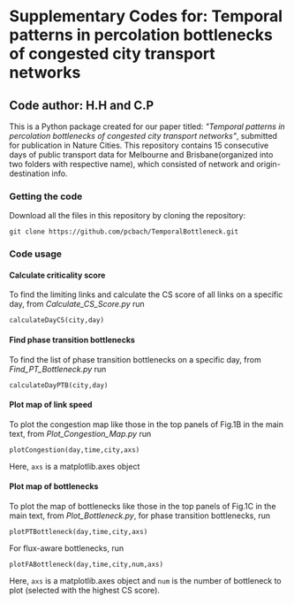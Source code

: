 # Supplementary Codes for: Temporal patterns in percolation bottlenecks of congested city transport networks
## Code author: H.H and C.P

This is a Python package created for our paper titled: _"Temporal patterns in percolation bottlenecks of congested city transport networks"_, submitted for publication in Nature Cities.
This repository contains 15 consecutive days of public transport data for Melbourne and Brisbane(organized into two folders with respective name), which consisted of network and origin-destination info.


### Getting the code
Download all the files in this repository by cloning the repository:
```
git clone https://github.com/pcbach/TemporalBottleneck.git
```

### Code usage
#### Calculate criticality score
To find the limiting links and calculate the CS score of all links on a specific day, from _Calculate_CS_Score.py_ run 
```
calculateDayCS(city,day)
```

#### Find phase transition bottlenecks
To find the list of phase transition bottlenecks on a specific day, from _Find_PT_Bottleneck.py_ run 
```
calculateDayPTB(city,day)
```

#### Plot map of link speed
To plot the congestion map like those in the top panels of Fig.1B in the main text, from _Plot_Congestion_Map.py_ run 
```
plotCongestion(day,time,city,axs)
```
Here, ```axs``` is a matplotlib.axes object

#### Plot map of bottlenecks
To plot the map of bottlenecks like those in the top panels of Fig.1C in the main text, from _Plot_Bottleneck.py_, for phase transition bottlenecks, run
```
plotPTBottleneck(day,time,city,axs)
```
For flux-aware bottlenecks, run
```
plotFABottleneck(day,time,city,num,axs)
```
Here, ```axs``` is a matplotlib.axes object and ``` num ``` is the number of bottleneck to plot (selected with the highest CS score). 
